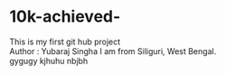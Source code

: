 # 10k-achieved-
This is my first git hub project 
<br>
Author : Yubaraj Singha
I am from Siliguri, West Bengal.
<br>
gygugy
kjhuhu
nbjbh